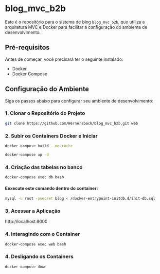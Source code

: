 # blog_mvc_b2b
Este é o repositório para o sistema de blog `blog_mvc_b2b`, que utiliza a arquitetura MVC e Docker para facilitar a configuração do ambiente de desenvolvimento.

## Pré-requisitos
Antes de começar, você precisará ter o seguinte instalado:
- Docker
- Docker Compose

## Configuração do Ambiente

Siga os passos abaixo para configurar seu ambiente de desenvolvimento:

### 1. Clonar o Repositório do Projeto
```bash
git clone https://github.com/Wernersbach/blog_mvc_b2b.git web
```

### 2. Subir os Containers Docker e Iniciar
```bash
docker-compose build --no-cache
```
```bash
docker-compose up -d
```

### 4. Criação das tabelas no banco
```bash
docker-compose exec db bash
```

#### Eexecute este comando dentro do container:

```bash
mysql -u root -psecret blog < /docker-entrypoint-initdb.d/init-db.sql
```

### 3. Acessar a Aplicação
http://localhost:8000

### 4. Interagindo com o Container
```bash
docker-compose exec web bash
```

### 4. Desligando os Containers
```bash
docker-compose down
```